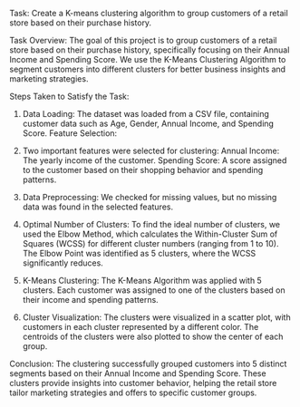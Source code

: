 Task:
Create a K-means clustering algorithm to group customers of a retail store based on their purchase history.

Task Overview:
The goal of this project is to group customers of a retail store based on their purchase history, specifically focusing on their Annual Income and Spending Score. We use the K-Means Clustering Algorithm to segment customers into different clusters for better business insights and marketing strategies.

Steps Taken to Satisfy the Task:

1. Data Loading:
The dataset was loaded from a CSV file, containing customer data such as Age, Gender, Annual Income, and Spending Score.
Feature Selection:

2. Two important features were selected for clustering:
Annual Income: The yearly income of the customer.
Spending Score: A score assigned to the customer based on their shopping behavior and spending patterns.

3. Data Preprocessing:
We checked for missing values, but no missing data was found in the selected features.

4. Optimal Number of Clusters:
To find the ideal number of clusters, we used the Elbow Method, which calculates the Within-Cluster Sum of Squares (WCSS) for different cluster numbers (ranging from 1 to 10).
The Elbow Point was identified as 5 clusters, where the WCSS significantly reduces.

5. K-Means Clustering:
The K-Means Algorithm was applied with 5 clusters. Each customer was assigned to one of the clusters based on their income and spending patterns.

6. Cluster Visualization:
The clusters were visualized in a scatter plot, with customers in each cluster represented by a different color.
The centroids of the clusters were also plotted to show the center of each group.

Conclusion:
The clustering successfully grouped customers into 5 distinct segments based on their Annual Income and Spending Score. These clusters provide insights into customer behavior, helping the retail store tailor marketing strategies and offers to specific customer groups.
